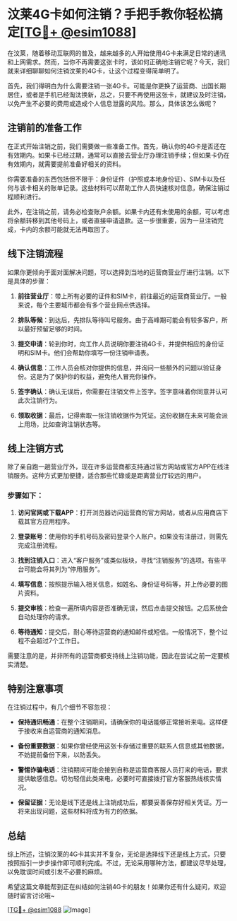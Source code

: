# 汶莱4G卡如何注销？手把手教你轻松搞定[[TG💪+ @esim1088](https://t.me/s/esim1088)]

在汶莱，随着移动互联网的普及，越来越多的人开始使用4G卡来满足日常的通讯和上网需求。然而，当你不再需要这张卡时，该如何正确地注销它呢？今天，我们就来详细聊聊如何注销汶莱的4G卡，让这个过程变得简单明了。

首先，我们得明白为什么需要注销一张4G卡。可能是你更换了运营商、出国长期居住，或者是手机已经淘汰换新，总之，只要不再使用这张卡，就建议及时注销，以免产生不必要的费用或造成个人信息泄露的风险。那么，具体该怎么做呢？

## 注销前的准备工作

在正式开始注销之前，我们需要做一些准备工作。首先，确认你的4G卡是否还在有效期内。如果卡已经过期，通常可以直接去营业厅办理注销手续；但如果卡仍在有效期内，就需要提前准备好相关的资料。

你需要准备的东西包括但不限于：身份证件（护照或本地身份证）、SIM卡以及任何与该卡相关的账单记录。这些材料可以帮助工作人员快速核对信息，确保注销过程顺利进行。

此外，在注销之前，请务必检查账户余额。如果卡内还有未使用的余额，可以考虑将余额转移到其他号码上，或者直接申请退款。这一步很重要，因为一旦注销完成，卡内的余额可能就无法再取回了。

## 线下注销流程

如果你更倾向于面对面解决问题，可以选择到当地的运营商营业厅进行注销。以下是具体的步骤：

1. **前往营业厅**：带上所有必要的证件和SIM卡，前往最近的运营商营业厅。一般来说，每个主要城市都会有多个营业网点供选择。
   
2. **排队等候**：到达后，先排队等待叫号服务。由于高峰期可能会有较多客户，所以最好预留足够的时间。

3. **提交申请**：轮到你时，向工作人员说明你要注销4G卡，并提供相应的身份证明和SIM卡。他们会帮助你填写一份注销申请表。

4. **确认信息**：工作人员会核对你提供的信息，并询问一些额外的问题以验证身份。这是为了保护你的权益，避免他人冒充你操作。

5. **签字确认**：确认无误后，你需要在注销文件上签字。签字意味着你同意并认可此次注销行为。

6. **领取收据**：最后，记得索取一张注销收据作为凭证。这份收据在未来可能会派上用场，比如查询注销状态等。

## 线上注销方式

除了亲自跑一趟营业厅外，现在许多运营商都支持通过官方网站或官方APP在线注销服务。这种方式更加便捷，适合那些忙碌或是距离营业厅较远的用户。

### 步骤如下：

1. **访问官网或下载APP**：打开浏览器访问运营商的官方网站，或者从应用商店下载其官方应用程序。

2. **登录账号**：使用你的手机号码及密码登录个人账户。如果没有注册过，则需先完成注册流程。

3. **找到注销入口**：进入“客户服务”或类似板块，寻找“注销服务”的选项。有些平台可能会将其列为“停用服务”。

4. **填写信息**：按照提示输入相关信息，如姓名、身份证号码等，并上传必要的图片资料。

5. **提交审核**：检查一遍所填内容是否准确无误，然后点击提交按钮。之后系统会自动处理你的请求。

6. **等待通知**：提交后，耐心等待运营商的通知邮件或短信。一般情况下，整个过程不会超过7个工作日。

需要注意的是，并非所有的运营商都支持线上注销功能，因此在尝试之前一定要核实清楚。

## 特别注意事项

在注销过程中，有几个细节不容忽视：

- **保持通讯畅通**：在整个注销期间，请确保你的电话能够正常接听来电。这样便于接收来自运营商的通知消息。

- **备份重要数据**：如果你曾经使用这张卡存储过重要的联系人信息或其他数据，不妨提前备份下来，以防丢失。

- **警惕诈骗电话**：注销期间可能会接到自称是运营商客服人员打来的电话，要求提供敏感信息。切勿轻信此类来电，必要时可直接拨打官方客服热线核实情况。

- **保留证据**：无论是线下还是线上注销成功后，都要妥善保存好相关凭证。万一将来出现问题，这些材料将成为有力的依据。

## 总结

综上所述，注销汶莱的4G卡其实并不复杂，无论是选择线下还是线上方式，只要按照指引一步步操作即可顺利完成。不过，无论采用哪种方法，都建议尽早处理，以免耽误时间或引发不必要的麻烦。

希望这篇文章能帮到正在纠结如何注销4G卡的朋友！如果你还有什么疑问，欢迎随时留言讨论哦~ 

[[TG💪+ @esim1088](https://t.me/s/esim1088) ![Image](https://i.postimg.cc/4NQfJmqS/Snipaste-2025-05-13-00-14-12.png)]